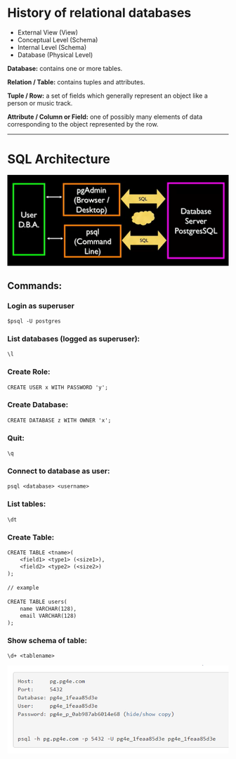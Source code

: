 # History of relational databases

- External View (View)
- Conceptual Level (Schema)
- Internal Level (Schema)
- Database (Physical Level)

**Database:** contains one or more tables.

**Relation / Table:** contains tuples and attributes.

**Tuple / Row:** a set of fields which generally represent an object like a person or music track.

**Attribute / Column or Field:** one of possibly many elements of data corresponding to the object represented by the row.

***
# SQL Architecture 

![](2021-05-14-10-55-42.png)

## Commands:
### Login as superuser
``````
$psql -U postgres 
``````
### List databases (logged as superuser):
``````
\l
``````
### Create Role:
``````
CREATE USER x WITH PASSWORD 'y';
``````
### Create Database:

``````
CREATE DATABASE z WITH OWNER 'x';
``````
### Quit:
``````
\q
``````
### Connect to database as user:
``````
psql <database> <username>
``````
### List tables:
``````
\dt
``````
### Create Table:
``````
CREATE TABLE <tname>(
    <field1> <type1> (<size1>),
    <field2> <type2> (<size2>)    
);

// example

CREATE TABLE users(
    name VARCHAR(128),
    email VARCHAR(128)    
);
``````
### Show schema of table:
``````
\d+ <tablename>
``````
![](2021-05-14-20-18-30.png)
